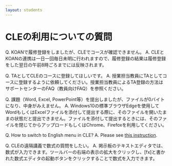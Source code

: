 ```yaml
---
layout: students
---
```


# CLEの利用についての質問

Q. KOANで履修登録をしましたが、CLEでコースが確認できません。
A. CLEとKOANの連携は一日一回毎日未明に行われますので、履修登録の結果は履修登録をした翌日の午前8時ごろまでには反映されます。

Q. TAとしてCLEのコースに登録してほしいです。
A. 授業担当教員にTAとしてコースに登録するように依頼してください。授業担当教員によるTA登録の方法はサポートセンターのFAQ（教員向けFAQ）を参照ください。

Q. 課題（Word, Excel, PowerPoint等）を提出しましたが、ファイルが0バイトになり、中身がみえません。
A. Windows10の標準ブラウザEdgeを使用してWordもしくはExcelファイルを添付して提出する際に、そのファイルを開いたままの状態だと提出できません。ファイルを添付して提出するときには、そのファイルを閉じてからアップロードもしくはChrome、Firefoxを利用してください。

Q. How to switch to English menu in CLE?
A. Please see [this instruction](https://www.dropbox.com/s/42netjfsqjyd4ry/Hwo%20to%20switch%20to%20English%20menu%20in%20CLE.pdf?dl=0).

Q. CLEの遠隔講義で数式の質問をしたい。
A. 掲示板のテキストエディタでは、数式が入力できます。ツールバーの右端の表示の拡大をクリックし、[fx]と書かれた数式エディタの起動ボタンをクリックすることで数式を入力できます。
